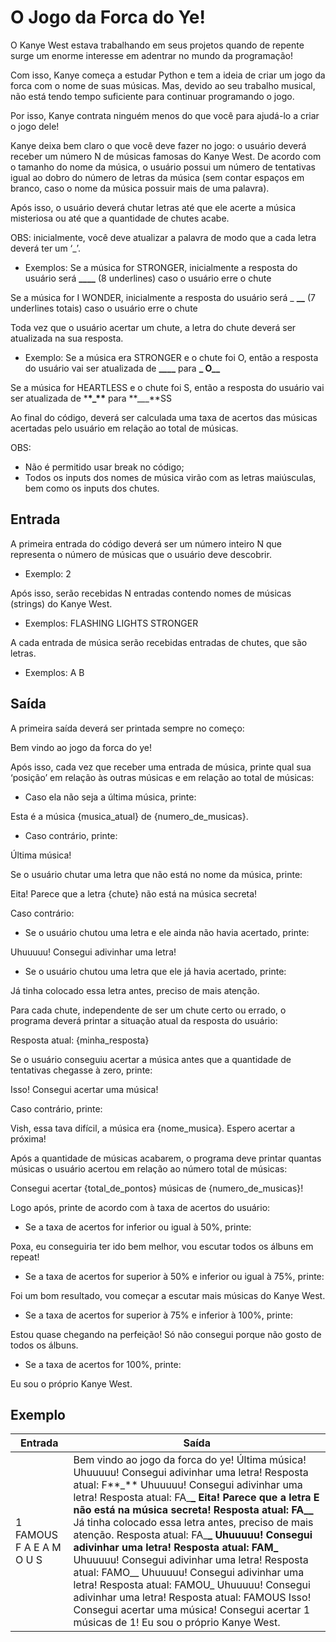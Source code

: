 # O Jogo da Forca do Ye!

O Kanye West estava trabalhando em seus projetos quando de repente surge um enorme interesse em adentrar no mundo da programação!

Com isso, Kanye começa a estudar Python e tem a ideia de criar um jogo da forca com o nome de suas músicas. Mas, devido ao seu trabalho musical, não está tendo tempo suficiente para continuar programando o jogo.

Por isso, Kanye contrata ninguém menos do que você para ajudá-lo a criar o jogo dele!

Kanye deixa bem claro o que você deve fazer no jogo: o usuário deverá receber um número N de músicas famosas do Kanye West. De acordo com o tamanho do nome da música, o usuário possui um número de tentativas igual ao dobro do número de letras da música (sem contar espaços em branco, caso o nome da música possuir mais de uma palavra).

Após isso, o usuário deverá chutar letras até que ele acerte a música misteriosa ou até que a quantidade de chutes acabe.

OBS: inicialmente, você deve atualizar a palavra de modo que a cada letra deverá ter um ‘\_’.

- Exemplos:
  Se a música for STRONGER, inicialmente a resposta do usuário será **\_\_\_\_** (8 underlines) caso o usuário erre o chute

Se a música for I WONDER, inicialmente a resposta do usuário será \_ **\_\_** (7 underlines totais) caso o usuário erre o chute

Toda vez que o usuário acertar um chute, a letra do chute deverá ser atualizada na sua resposta.

- Exemplo:
  Se a música era STRONGER e o chute foi O, então a resposta do usuário vai ser atualizada de **\_\_\_\_** para **\_ O\_\_**

Se a música for HEARTLESS e o chute foi S, então a resposta do usuário vai ser atualizada de \***\*\_\*\*** para **\_\_\_**SS

Ao final do código, deverá ser calculada uma taxa de acertos das músicas acertadas pelo usuário em relação ao total de músicas.

OBS:

- Não é permitido usar break no código;
- Todos os inputs dos nomes de música virão com as letras maiúsculas, bem como os inputs dos chutes.

## Entrada

A primeira entrada do código deverá ser um número inteiro N que representa o número de músicas que o usuário deve descobrir.

- Exemplo:
  2

Após isso, serão recebidas N entradas contendo nomes de músicas (strings) do Kanye West.

- Exemplos:
  FLASHING LIGHTS
  STRONGER

A cada entrada de música serão recebidas entradas de chutes, que são letras.

- Exemplos:
  A
  B

## Saída

A primeira saída deverá ser printada sempre no começo:

Bem vindo ao jogo da forca do ye!

Após isso, cada vez que receber uma entrada de música, printe qual sua ‘posição’ em relação às outras músicas e em relação ao total de músicas:

- Caso ela não seja a última música, printe:

Esta é a música {musica_atual} de {numero_de_musicas}.

- Caso contrário, printe:

Última música!

Se o usuário chutar uma letra que não está no nome da música, printe:

Eita! Parece que a letra {chute} não está na música secreta!

Caso contrário:

- Se o usuário chutou uma letra e ele ainda não havia acertado, printe:

Uhuuuuu! Consegui adivinhar uma letra!

- Se o usuário chutou uma letra que ele já havia acertado, printe:

Já tinha colocado essa letra antes, preciso de mais atenção.

Para cada chute, independente de ser um chute certo ou errado, o programa deverá printar a situação atual da resposta do usuário:

Resposta atual: {minha_resposta}

Se o usuário conseguiu acertar a música antes que a quantidade de tentativas chegasse à zero, printe:

Isso! Consegui acertar uma música!

Caso contrário, printe:

Vish, essa tava difícil, a música era {nome_musica}. Espero acertar a próxima!

Após a quantidade de músicas acabarem, o programa deve printar quantas músicas o usuário acertou em relação ao número total de músicas:

Consegui acertar {total_de_pontos} músicas de {numero_de_musicas}!

Logo após, printe de acordo com à taxa de acertos do usuário:

- Se a taxa de acertos for inferior ou igual à 50%, printe:

Poxa, eu conseguiria ter ido bem melhor, vou escutar todos os álbuns em repeat!

- Se a taxa de acertos for superior à 50% e inferior ou igual à 75%, printe:

Foi um bom resultado, vou começar a escutar mais músicas do Kanye West.

- Se a taxa de acertos for superior à 75% e inferior à 100%, printe:

Estou quase chegando na perfeição! Só não consegui porque não gosto de todos os álbuns.

- Se a taxa de acertos for 100%, printe:

Eu sou o próprio Kanye West.

## Exemplo

| Entrada                  | Saída                                                                                                                                                                                                                                                                                                                                                                                                                                                                                                                                                                                                                                                                                                          |
| ------------------------ | -------------------------------------------------------------------------------------------------------------------------------------------------------------------------------------------------------------------------------------------------------------------------------------------------------------------------------------------------------------------------------------------------------------------------------------------------------------------------------------------------------------------------------------------------------------------------------------------------------------------------------------------------------------------------------------------------------------- |
| 1 FAMOUS F A E A M O U S | Bem vindo ao jogo da forca do ye! Última música! Uhuuuuu! Consegui adivinhar uma letra! Resposta atual: F**\_** Uhuuuuu! Consegui adivinhar uma letra! Resposta atual: FA\_**\_ Eita! Parece que a letra E não está na música secreta! Resposta atual: FA\_\_** Já tinha colocado essa letra antes, preciso de mais atenção. Resposta atual: FA\_**_ Uhuuuuu! Consegui adivinhar uma letra! Resposta atual: FAM_** Uhuuuuu! Consegui adivinhar uma letra! Resposta atual: FAMO\__ Uhuuuuu! Consegui adivinhar uma letra! Resposta atual: FAMOU_ Uhuuuuu! Consegui adivinhar uma letra! Resposta atual: FAMOUS Isso! Consegui acertar uma música! Consegui acertar 1 músicas de 1! Eu sou o próprio Kanye West. |
